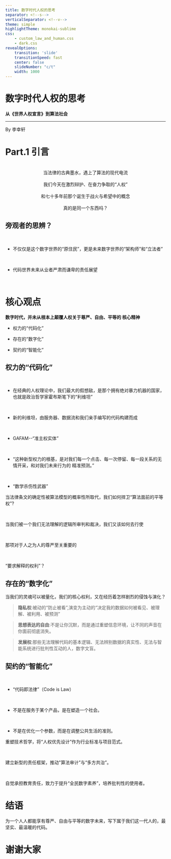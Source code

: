 ```yaml
---
title: 数字时代人权的思考
separator: <!--s-->
verticalSeparator: <!--v-->
theme: simple
highlightTheme: monokai-sublime
css: 
    - custom_law_and_human.css
    - dark.css
revealOptions:
    transition: 'slide'
    transitionSpeed: fast
    center: false
    slideNumber: "c/t"
    width: 1000
---
```


<div class="middle center">
<div style="width: 100%">

# 数字时代人权的思考
**从《世界人权宣言》到算法社会**
<hr/>

By 李幸轩



</div>
</div>

<!--s-->

<div class="middle center">
<div style="width: 100%">

# Part.1 引言
</br>
<center>当法律的古典墨水，遇上了算法的现代电流</center><!-- .element: class="fragment" -->
</br>
<center>我们今天在激烈辩护、在奋力争取的“人权”</center><!-- .element: class="fragment" -->
</br>
<center>和七十多年前那个诞生于战火与希望中的概念</center><!-- .element: class="fragment" -->
</br>
<center>真的是同一个东西吗？</center> <!-- .element: class="fragment" -->

</div>
</div>


<!--v-->

## 旁观者的思辨？

<br>


* 不仅仅是这个数字世界的“原住民”，更是未来数字世界的“架构师”和“立法者”

</br>


* 代码世界未来从业者严肃而谦卑的责任展望

</br>


<!--s-->
<div class="middle center">
<div style="width: 100%">

# 核心观点

**数字时代，并未从根本上颠覆人权关于尊严、自由、平等的
核心精神**

<div class="mul-cols">
<div class="col">

* 权力的“代码化” <!-- .element: class="fragment" -->
</div>
<div class="col">

* 存在的“数字化” <!-- .element: class="fragment" -->
</div>
<div class="col">

* 契约的“智能化” <!-- .element: class="fragment" -->

</div>
</div>

<!--s-->

## 权力的“代码化”

</br>


* 在经典的人权理论中，我们最大的假想敌，是那个拥有绝对暴力机器的国家，也就是政治哲学家霍布斯笔下的“利维坦” <!-- .element: class="fragment" -->

</br>

* 新的利维坦，由服务器、数据流和我们亲手编写的代码构建而成<!-- .element: class="fragment" -->

</br>

* GAFAM--“准主权实体” <!-- .element: class="fragment" -->
  
</br>



<!--v-->
<div class="middle center">
<div style="width: 100%">

* “这种新型权力的根基，是对我们每一个点击、每一次停留、每一段关系的无情开采，和对我们未来行为的
精准预测。”<!-- .element: class="fragment" -->

</br>

* “数学杀伤性武器” <!-- .element: class="fragment" -->

</div>
</div>

<!--v-->
<div class="middle center">
<div style="width: 100%">


当法律条文的确定性被算法模型的概率性所取代，我们如何捍卫“算法面前的平等权”?<!-- .element: class="fragment" -->

</br>

当我们被一个我们无法理解的逻辑所审判和裁决，我们又该如何去行使<!-- .element: class="fragment" -->

</br>

那项对于人之为人的尊严至关重要的<!-- .element: class="fragment" -->

</br>

“要求解释的权利”？<!-- .element: class="fragment" -->

</div>
</div>

<!--s-->

## 存在的“数字化”

<center>当我们的灵魂可以被量化，我们的核心权利，又在经历着怎样剧烈的侵蚀与演化？</center>

> **隐私权**:被动的“防止被看”,演变为主动的“决定我的数据如何被看见、被理解、被利用、被预测”



> **思想表达的自由**:不是让你沉默，而是通过重塑信息环境，让不同的声音在你面前彻底消失。




> **发展权**:那些无法理解代码的基本逻辑、无法辨别数据的真实性、无法与智能系统进行批判性互动的人，数字文盲。



<!--s-->

## 契约的“智能化”

</br>

* “代码即法律”（Code is Law）

</br>

* 不是在服务于某个产品，是在塑造一个社会。

</br>
  
* 不是在优化一个参数，而是在调整公共生活的准则。


<!--v-->
<div class="middle center">
<div style="width: 100%">


重塑技术哲学，将“人权优先设计”作为行业标准与项目范式。

</br>


建立新型的责任框架，推动"算法审计”与“多方共治”。

</br>


自觉承担教育责任，致力于提升“全民数字素养”，培养批判性的使用者。

</div>
</div>


<!--s-->

<div class="middle center">
<div style="width: 100%">

# 结语

为一个人人都能享有尊严、自由与平等的数字未来，写下属于我们这一代人的，最坚实、最温暖的代码。

</div>
</div>

<!--s-->
<div class="middle center">
<div style="width: 100%">

# 谢谢大家

</div>
</div>

